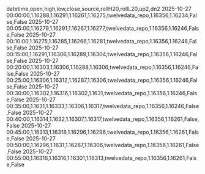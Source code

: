 datetime,open,high,low,close,source,rollH20,rollL20,up2,dn2
2025-10-27 00:00:00,1.16288,1.16291,1.16261,1.16275,twelvedata_repo,1.16356,1.16234,False,False
2025-10-27 00:05:00,1.16279,1.16291,1.16267,1.16277,twelvedata_repo,1.16356,1.16246,False,False
2025-10-27 00:10:00,1.16275,1.16285,1.16266,1.16281,twelvedata_repo,1.16356,1.16246,False,False
2025-10-27 00:15:00,1.16291,1.16306,1.16289,1.16304,twelvedata_repo,1.16356,1.16246,False,False
2025-10-27 00:20:00,1.16303,1.16306,1.16288,1.16306,twelvedata_repo,1.16356,1.16246,False,False
2025-10-27 00:25:00,1.16306,1.16312,1.16287,1.16306,twelvedata_repo,1.16356,1.16246,False,False
2025-10-27 00:30:00,1.16302,1.16316,1.16302,1.1631,twelvedata_repo,1.16356,1.16246,False,False
2025-10-27 00:35:00,1.1631,1.16333,1.16306,1.16317,twelvedata_repo,1.16356,1.16246,False,False
2025-10-27 00:40:00,1.16314,1.1632,1.16307,1.16317,twelvedata_repo,1.16356,1.16261,False,False
2025-10-27 00:45:00,1.16313,1.16318,1.16296,1.16296,twelvedata_repo,1.16356,1.16261,False,False
2025-10-27 00:50:00,1.16296,1.1631,1.16287,1.16306,twelvedata_repo,1.16356,1.16261,False,False
2025-10-27 00:55:00,1.16316,1.16316,1.16301,1.16313,twelvedata_repo,1.16356,1.16261,False,False
